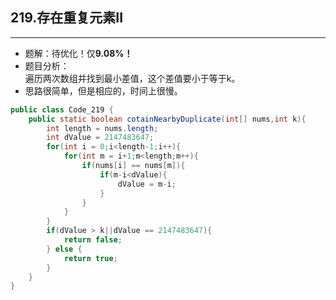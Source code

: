 ## 219.存在重复元素II
---
- 题解：待优化！仅**9.08%！**
- 题目分析：  
遍历两次数组并找到最小差值，这个差值要小于等于k。
- 思路很简单，但是相应的，时间上很慢。

```java
public class Code_219 {
    public static boolean cotainNearbyDuplicate(int[] nums,int k){
        int length = nums.length;
        int dValue = 2147483647;
        for(int i = 0;i<length-1;i++){
            for(int m = i+1;m<length;m++){
                if(nums[i] == nums[m]){
                    if(m-i<dValue){
                        dValue = m-i;
                    }
                }
            }
        }
        if(dValue > k||dValue == 2147483647){
            return false;
        } else {
            return true;
        }
    }
}
```
